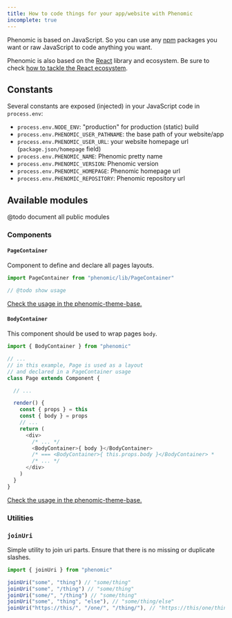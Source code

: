 ```yaml
---
title: How to code things for your app/website with Phenomic
incomplete: true
---
```


Phenomic is based on JavaScript.
So you can use any [npm](https://www.npmjs.com/) packages you want
or raw JavaScript to code anything you want.

Phenomic is also based on the [React](http://facebook.github.io/react/) library
and ecosystem.
Be sure to check
[how to tackle the React ecosystem](https://github.com/petehunt/react-howto).

## Constants

Several constants are exposed (injected) in your JavaScript code in
``process.env``:

- ``process.env.NODE_ENV``: "production" for production (static) build
- ``process.env.PHENOMIC_USER_PATHNAME``: the base path of your website/app
- ``process.env.PHENOMIC_USER_URL``: your website homepage url (`package.json/homepage` field)
- ``process.env.PHENOMIC_NAME``: Phenomic pretty name
- ``process.env.PHENOMIC_VERSION``: Phenomic version
- ``process.env.PHENOMIC_HOMEPAGE``: Phenomic homepage url
- ``process.env.PHENOMIC_REPOSITORY``: Phenomic repository url

## Available modules

@todo document all public modules

### Components

#### ``PageContainer``

Component to define and declare all pages layouts.

```js
import PageContainer from "phenomic/lib/PageContainer"

// @todo show usage
```

[Check the usage in the phenomic-theme-base.](https://github.com/MoOx/phenomic/blob/master/docs/web_modules/app/routes.js)

#### ``BodyContainer``

This component should be used to wrap pages ``body``.

```js
import { BodyContainer } from "phenomic"

// ...
// in this example, Page is used as a layout
// and declared in a PageContainer usage
class Page extends Component {

  // ...

  render() {
    const { props } = this
    const { body } = props
    // ...
    return (
      <div>
        /* ... */
        <BodyContainer>{ body }</BodyContainer>
        /* === <BodyContainer>{ this.props.body }</BodyContainer> *
        /* ... */
      </div>
    )
  }
}
```

[Check the usage in the phenomic-theme-base.](https://github.com/MoOx/phenomic/blob/master/themes/phenomic-theme-base/web_modules/layouts/Page/index.js)

### Utilities

### ``joinUri``

Simple utility to join uri parts. Ensure that there is no missing or duplicate
slashes.

```js
import { joinUri } from "phenomic"

joinUri("some", "thing") // "some/thing"
joinUri("some", "/thing") // "some/thing"
joinUri("some/", "/thing") // "some/thing"
joinUri("some", "thing", "else"), // "some/thing/else"
joinUri("https://this/", "/one/", "/thing/"), // "https://this/one/thing/"
```
